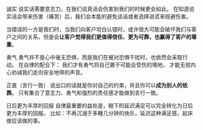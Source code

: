 诚实
说实话需要意志力，在我们说真话会伤害到我们的时候更会如此。
在知道说实话会带来伤害（痛苦）后，我们会本能的避免谈话或者选择说谎来规避伤害。

当错误的一方是我们时，当我们向客户坦白认错时，或许很大可能会破坏我们与客户之间的关系，但是会**让客户觉得我们更值得信任、更为可靠，也赢得了客户的尊重**。


勇气
勇气并不是心中毫无恐惧，而是我们在被对恐惧干扰时，也依然会采取行动。
在自律的配合下：
我们才有勇气将自己置于可能会受伤的境地，
才能无视内心劝诫我们走向安全地带的声音。

正直（言行一致）
说出口的话就是你对自己的约束，并且你可以**成为别人的依靠**。
只有集合了意志力、勇气和强烈的责任感才能做到言行一致。

日后更为丰厚的回报
自律最重要的益处是，眼下的延迟满足可以完全转化为日后更为丰厚的回报。
比如：不再沉溺于多睡几分钟的快乐，延迟这种满足感，起床做应该做的事。
